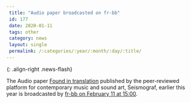 ```yaml
---
 title: "Audio paper broadcasted on fr-bb"
 id: 177
 date: 2020-01-11
 tags: other
 category: news
 layout: single
 permalink: /:categories/:year/:month/:day/:title/
---
```

![image-right](/assets/images/spacer.gif){: .align-right .news-flash}

The Audio paper <a href="https://seismograf.org/fokus/sonic-argumentation-i/frisk_thuy">Found in translation</a> published by the peer-reviewed platform for contemporary music and sound art, Seismograf, earlier this year is broadcasted by <a href="https://fr-bb.org/programm/sendung/44549.html#Seismograf%20%252f%20Sonic%20Argumentation-Part%202">fr-bb on February 11 at 15:00</a>. 

